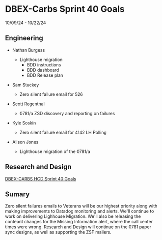 # DBEX-Carbs Sprint 40 Goals	
10/09/24 - 10/22/24

## Engineering
  - Nathan Burgess
    - Lighthouse migration
       - BDD instructions
       - BDD dashboard
       - BDD Release plan
      
  - Sam Stuckey
    - Zero silent failure email for 526 

 - Scott Regenthal
    - 0781/a ZSD discovery and reporting on failures
      
 - Kyle Soskin
    - Zero silent failure email for 4142 LH Polling 
    
  - Alison Jones
    - Lighthouse migration of the 0781/a 

## Research and Design
[DBEX-CARBS HCD Sprint 40 Goals](https://dsva.slack.com/docs/T03FECE8V/F07N6EH4EUE)



## Sumary
Zero silent failures emails to Veterans will be our highest priority along with making improvements to Datadog monitoring and alerts. We'll continue to work on delivering Lighhouse Migration. We'll also be releasing the conteant changes for the Missing Information alert, where the call center times were wrong. Research and Design will continue on the 0781 paper sync designs, as 
well as supporting the ZSF mailers. 

